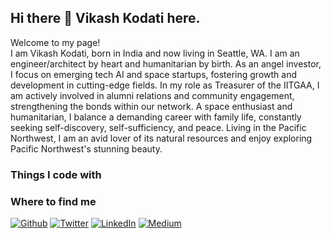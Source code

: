 ## Hi there 👋 Vikash Kodati here.

<!--
**vikashkodati/vikashkodati** is a ✨ _special_ ✨ repository because its `README.md` (this file) appears on your GitHub profile.

Here are some ideas to get you started:

- 🔭 I’m currently working on ...
- 🌱 I’m currently learning ...
- 👯 I’m looking to collaborate on ...
- 🤔 I’m looking for help with ...
- 💬 Ask me about ...
- 📫 How to reach me: ...
- 😄 Pronouns: ...
- ⚡ Fun fact: ...
-->
<p>Welcome to my page! 
</br>
I am Vikash Kodati, born in India and now living in Seattle, WA. I am an engineer/architect by heart and humanitarian by birth.
 As an angel investor, I focus on emerging tech AI and space startups, fostering growth and development in cutting-edge fields. In my role as Treasurer of the IITGAA, I am actively involved in alumni relations and community engagement, strengthening the bonds within our network. A space enthusiast and humanitarian, I balance a demanding career with family life, constantly seeking self-discovery, self-sufficiency, and peace. Living in the Pacific Northwest, I am an avid lover of its natural resources and enjoy exploring Pacific Northwest's stunning beauty.
</p>

<h3>Things I code with</h3>

<h3>Where to find me</h3>
<p><a href="https://github.com/vikashkodati/" target="_blank"><img alt="Github" src="https://img.shields.io/badge/GitHub-%2312100E.svg?&style=for-the-badge&logo=Github&logoColor=white" /></a> <a href="https://twitter.com/vikashkodati" target="_blank"><img alt="Twitter" src="https://img.shields.io/badge/twitter-%231DA1F2.svg?&style=for-the-badge&logo=twitter&logoColor=white" /></a> <a href="https://www.linkedin.com/in/vikashkodati" target="_blank"><img alt="LinkedIn" src="https://img.shields.io/badge/linkedin-%230077B5.svg?&style=for-the-badge&logo=linkedin&logoColor=white" /></a> <a href="https://medium.com/@vikashkodati" target="_blank"><img alt="Medium" src="https://img.shields.io/badge/medium-%2312100E.svg?&style=for-the-badge&logo=medium&logoColor=white" /></a>
</p>